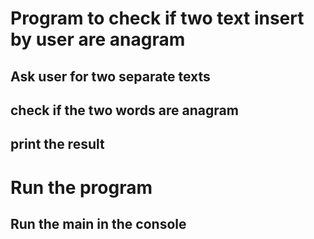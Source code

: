 # Program to check if two text insert by user are anagram

## Ask user for two separate texts
## check if the two words are anagram
## print the result

# Run the program
## Run the main in the console